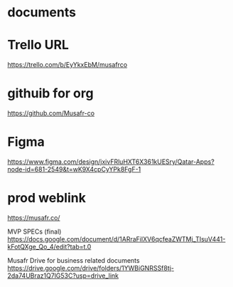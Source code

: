# documents


# Trello URL
https://trello.com/b/EyYkxEbM/musafrco

# githuib for org
https://github.com/Musafr-co

# Figma
https://www.figma.com/design/jxivFRluHXT6X361kUESry/Qatar-Apps?node-id=681-2549&t=wK9X4cpCyYPk8FgF-1


# prod weblink
https://musafr.co/


MVP SPECs (final)
https://docs.google.com/document/d/1ARraFilXV6qcfeaZWTMj_TIsuV441-kFotQXge_Qo_4/edit?tab=t.0

Musafr Drive for business related documents
https://drive.google.com/drive/folders/1YWBiGNRSSf8tj-2da74UBraz1Q7lG53C?usp=drive_link


